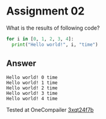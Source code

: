 # Assignment 02
What is the results of following code?
```python
for i in [0, 1, 2, 3, 4]:
  print("Hello world!", i, "time")
```

## Answer
```
Hello world! 0 time
Hello world! 1 time
Hello world! 2 time
Hello world! 3 time
Hello world! 4 time
```

Tested at OneCompailer [3xqt24f7b](https://onecompiler.com/python/3xqt24f7b)
